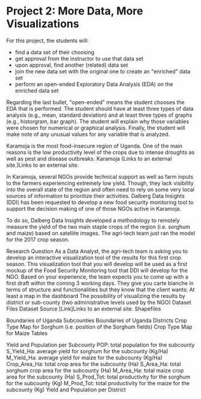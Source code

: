 # Project 2: More Data, More Visualizations

For this project, the students will:
* find a data set of their choosing
* get approval from the instructor to use that data set
* upon approval, find another (related) data set
* join the new data set with the original one to create an "enriched" data set
* perform an open-ended Exploratory Data Analysis (EDA) on the enriched data set

Regarding the last bullet, "open-ended" means the student chooses the EDA that is performed. The student should have at least three types of data analysis (e.g., mean, standard deviation) and at least three types of graphs (e.g., historgram, bar graph). The student will explain why those variables were chosen for numerical or graphical analysis. Finally, the student will make note of any unusual values for any variable that is analyzed.


Karamoja is the most food-insecure region of Uganda. One of the main reasons is the low productivity level of the crops due to intense droughts as well as pest and disease outbreaks. Karamoja (Links to an external site.)Links to an external site.

In Karamoja, several NGOs provide technical support as well as farm inputs to the farmers experiencing extremely low yield. Though, they lack visibility into the overall state of the region and often need to rely on some very local sources of information to prioritize their activities.
Dalberg Data Insights (DDI) has been requested to develop a new food security monitoring tool to support the decision making of one of those NGOs active in Karamoja.

To do so, Dalberg Data Insights developed a methodology to remotely measure the yield of the two main staple crops of the region (i.e. sorghum and maize) based on satellite images. The agri-tech team just ran the model for the 2017 crop season.

Research Question
As a Data Analyst, the agri-tech team is asking you to develop an interactive visualization tool of the results for this first crop season. This visualization tool that you will develop will be used as a first mockup of the Food Security Monitoring tool that DDI will develop for the NGO.
Based on your experience, the team expects you to come up with a first draft within the coming 3 working days. They give you carte blanche in terms of structure and functionalities but they know that the client wants:
At least a map in the dashboard
The possibility of visualizing the results by district or sub-county (two administrative levels used by the NGO)
Dataset Files
Dataset Source [Link]Links to an external site.
Shapefiles

Boundaries of Uganda Subcounties
Boundaries of Uganda Districts
Crop Type Map for Sorghum (i.e. position of the Sorghum fields)
Crop Type Map for Maize
Tables

Yield and Population per Subcounty
POP: total population for the subcounty
S_Yield_Ha: average yield for sorghum for the subcounty (Kg/Ha)
M_Yield_Ha: average yield for maize for the subcounty (Kg/Ha)
Crop_Area_Ha: total crop area for the subcounty (Ha)
S_Area_Ha: total sorghum crop area for the subcounty (Ha)
M_Area_Ha: total maize crop area for the subcounty (Ha)
S_Prod_Tot: total productivity for the sorghum for the subcounty (Kg)
M_Prod_Tot: total productivity for the maize for the subcounty (Kg)
Yield and Population per District